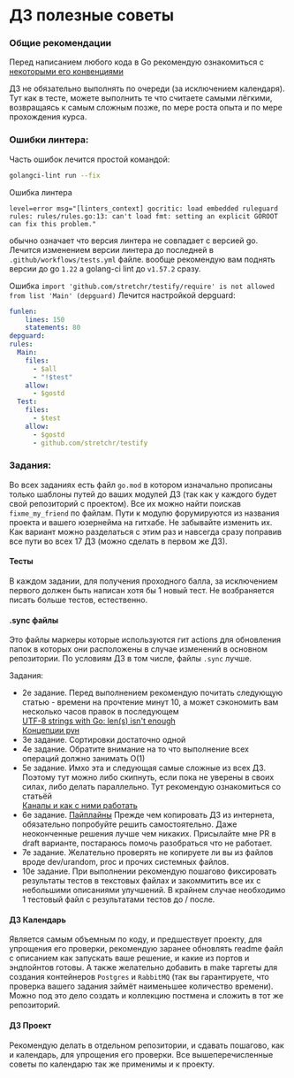 # ДЗ полезные советы

### Общие рекомендации
Перед написанием любого кода в Go рекомендую ознакомиться с [некоторыми его конвенциями](https://habr.com/ru/articles/441842/)

ДЗ не обязательно выполнять по очереди (за исключением календаря). Тут как в тесте, можете выполнить
те что считаете самыми лёгкими, возвращаясь к самым сложным позже, по 
мере роста опыта и по мере прохождения курса. 

### Ошибки линтера: 

Часть ошибок лечится простой командой: 

```bash
golangci-lint run --fix
```

Ошибка линтера 
```golang
level=error msg="[linters_context] gocritic: load embedded ruleguard rules: rules/rules.go:13: can't load fmt: setting an explicit GOROOT can fix this problem."
```
обычно означает что версия линтера не совпадает с версией go. Лечится изменением версии линтера до последней в `.github/workflows/tests.yml` файле. 
вообще рекомендую вам поднять версии до go `1.22` а golang-ci lint до `v1.57.2` сразу. 

Ошибка 
`import 'github.com/stretchr/testify/require' is not allowed from list 'Main' (depguard)`
Лечится настройкой depguard:
```yaml
funlen:
    lines: 150
    statements: 80
depguard:
rules:
  Main:
    files:
      - $all
      - "!$test"
    allow:
      - $gostd
  Test:
    files:
      - $test
    allow:
      - $gostd
      - github.com/stretchr/testify
```

### Задания:

Во всех заданиях есть файл `go.mod` в котором изначально прописаны только шаблоны путей до ваших модулей ДЗ (так как у каждого будет свой репозиторий с проектом). 
Все их можно найти поискав `fixme_my_friend` по файлам. Пути к модулю форумируются из названия проекта и вашего юзернейма на гитхабе. Не
забывайте изменить их. 
Как вариант можно разделаться с этим раз и навсегда сразу поправив все пути во всех 17 ДЗ (можно сделать в первом же ДЗ). 


#### Тесты 
В каждом задании, для получения проходного балла, за исключением первого должен быть написан хотя бы 1 новый тест.
Не возбраняется писать больше тестов, естественно. 


#### .sync файлы
Это файлы маркеры которые используются гит actions для обновления папок в которых они расположены в случае изменений в основном репозитории.
По условиям ДЗ в том числе, файлы `.sync` лучше. 

Задания: 
- 2е задание. Перед выполнением рекомендую почитать следующую статью - времени на прочтение минут 10, а может сэкономить вам несколько часов правок в последующем \
[UTF-8 strings with Go: len(s) isn't enough](https://henvic.dev/posts/go-utf8/) \
[Концепции рун](https://habr.com/ru/companies/piter/articles/767068/)
- 3е задание. Сортировки достаточно одной
- 4е задание. Обратите внимание на то что выполнение всех операций должно занимать O(1)
- 5е задание. Имхо эта и следующая самые сложные из всех ДЗ. Поэтому тут можно либо скипнуть, если пока не уверены
в своих силах, либо делать параллельно. Тут рекомендую ознакомиться со статьёй \
[Каналы и как с ними работать](https://habr.com/ru/articles/490336/)
- 6е задание. [Пайплайны](https://go.dev/blog/pipelines) Прежде чем копировать ДЗ из интернета, обязательно попробуйте
решить самостоятельно. Даже неоконченные решения лучше чем никаких. Присылайте мне 
PR в draft варианте, постараюсь помочь разобраться что не работает. 
- 7е задание. Желательно проверять не копируете ли вы из файлов вроде dev/urandom, proc и прочих системных файлов. 
- 10е задание. При выполнении рекомендую пошагово фиксировать результаты тестов в текстовых файлах и закоммитить все их с небольшими описаниями улучшений. 
В крайнем случае необходимо 1 тестовый файл с результатами тестов до / после. 

#### ДЗ Календарь 
Является самым объемным по коду, и предшествует проекту, 
для упрощения его проверки, рекомендую заранее обновлять readme файл с 
описанием как запускать ваше решение, и какие из портов и эндпойнтов готовы.
А также желательно добавить в make таргеты для создания контейнеров `Postgres` и `RabbitMQ` (так вы гарантируете, что проверка вашего
задания займёт наименьшее количество времени). 
Можно под это дело создать и коллекцию постмена и сложить в тот же репозиторий.

#### ДЗ Проект
Рекомендую делать в отдельном репозитории, и сдавать пошагово, как и календарь, 
для упрощения его проверки. Все вышеперечисленные советы по календарю так же применимы и к проекту.

